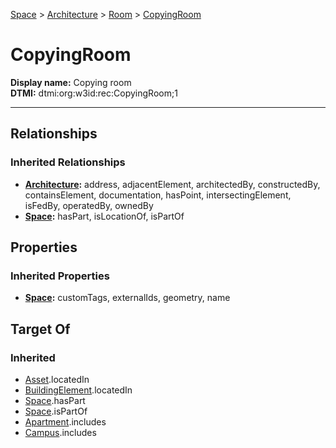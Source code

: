 [Space](../../Space.md) > [Architecture](../Architecture.md) > [Room](Room.md) > [CopyingRoom](#)
# CopyingRoom

**Display name:** Copying room<br />
**DTMI:** dtmi:org:w3id:rec:CopyingRoom;1

---
## Relationships
### Inherited Relationships
* **[Architecture](../Architecture.md):** address, adjacentElement, architectedBy, constructedBy, containsElement, documentation, hasPoint, intersectingElement, isFedBy, operatedBy, ownedBy
* **[Space](../../Space.md):** hasPart, isLocationOf, isPartOf
## Properties
### Inherited Properties
* **[Space](../../Space.md):** customTags, externalIds, geometry, name
## Target Of
### Inherited
* [Asset](../../../Asset/Asset.md).locatedIn
* [BuildingElement](../../../BuildingElement/BuildingElement.md).locatedIn
* [Space](../../Space.md).hasPart
* [Space](../../Space.md).isPartOf
* [Apartment](../../../Collection/SpaceCollection/Apartment.md).includes
* [Campus](../../../Collection/SpaceCollection/Campus.md).includes
